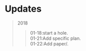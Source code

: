# Updates

>2018
>>01-18:start a hole.<br>
>>01-21:Add specific plan.<br>
>>01-22:Add paper/.<br>





